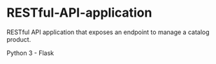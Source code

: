 # RESTful-API-application
RESTful API application that exposes an endpoint to manage a catalog product.

Python 3 - Flask
